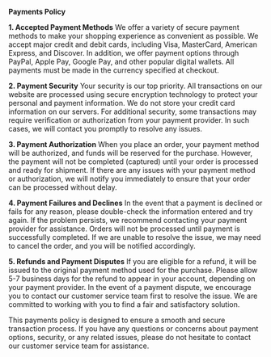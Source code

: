 **Payments Policy**

**1. Accepted Payment Methods**
We offer a variety of secure payment methods to make your shopping experience as convenient as possible. We accept major credit and debit cards, including Visa, MasterCard, American Express, and Discover. In addition, we offer payment options through PayPal, Apple Pay, Google Pay, and other popular digital wallets. All payments must be made in the currency specified at checkout.

**2. Payment Security**
Your security is our top priority. All transactions on our website are processed using secure encryption technology to protect your personal and payment information. We do not store your credit card information on our servers. For additional security, some transactions may require verification or authorization from your payment provider. In such cases, we will contact you promptly to resolve any issues.

**3. Payment Authorization**
When you place an order, your payment method will be authorized, and funds will be reserved for the purchase. However, the payment will not be completed (captured) until your order is processed and ready for shipment. If there are any issues with your payment method or authorization, we will notify you immediately to ensure that your order can be processed without delay.

**4. Payment Failures and Declines**
In the event that a payment is declined or fails for any reason, please double-check the information entered and try again. If the problem persists, we recommend contacting your payment provider for assistance. Orders will not be processed until payment is successfully completed. If we are unable to resolve the issue, we may need to cancel the order, and you will be notified accordingly.

**5. Refunds and Payment Disputes**
If you are eligible for a refund, it will be issued to the original payment method used for the purchase. Please allow 5-7 business days for the refund to appear in your account, depending on your payment provider. In the event of a payment dispute, we encourage you to contact our customer service team first to resolve the issue. We are committed to working with you to find a fair and satisfactory solution.

This payments policy is designed to ensure a smooth and secure transaction process. If you have any questions or concerns about payment options, security, or any related issues, please do not hesitate to contact our customer service team for assistance.